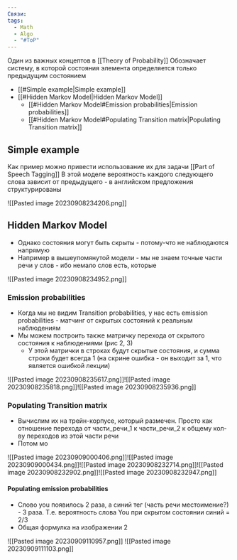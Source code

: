 ```yaml
---
Связи: 
tags:
  - Math
  - Algo
  - "#ToP"
---
```

Один из важных концептов в [[Theory of Probability]]
Обозначает систему, в которой состояния элемента определяется только предыдущим состоянием

- [[#Simple example|Simple example]]
- [[#Hidden Markov Model|Hidden Markov Model]]
	- [[#Hidden Markov Model#Emission probabilities|Emission probabilities]]
	- [[#Hidden Markov Model#Populating Transition matrix|Populating Transition matrix]]

## Simple example
Как пример можно привести использование их для задачи [[Part of Speech Tagging]]
В этой моделе вероятность каждого следующего слова зависит от предыдущего - в английском предложения структурированы

![[Pasted image 20230908234206.png]]


## Hidden Markov Model
- Однако состояния могут быть скрыты - потому-что не наблюдаются напрямую
- Например в вышеупомянутой модели - мы не знаем точные части речи у слов - ибо немало слов есть, которые 

![[Pasted image 20230908234952.png]]


### Emission probabilities
- Когда мы не видим Transition probabilities, у нас есть emission probabilities - матчинг от скрытых состояний к реальным наблюдениям
- Мы можем построить также матричку перехода от скрытого состояния к наблюдениями (рис 2, 3)
	- У этой матрички в строках будут скрытые состояния, и сумма строки будет всегда 1 (на скрине ошибка - он выходит за 1, что является ошибкой лекции)

![[Pasted image 20230908235617.png]]![[Pasted image 20230908235818.png]]![[Pasted image 20230908235936.png]]

### Populating Transition matrix
- Вычислим их на трейн-корпусе, который размечен. Просто как отношение перехода от части_речи_1 к части_речи_2 к общему кол-ву переходов из этой части речи
- Потом мо

![[Pasted image 20230909000406.png]]![[Pasted image 20230909000434.png]]![[Pasted image 20230908232714.png]]![[Pasted image 20230908232902.png]]![[Pasted image 20230908232947.png]]


#### Populating emission probabilities
- Слово you появилось 2 раза, а синий тег (часть речи местоимение?) - 3 раза. Т.е. вероятность слова You при скрытом состоянии синий = 2/3
- Общая формулка на изображении 2

![[Pasted image 20230909110957.png]]
![[Pasted image 20230909111103.png]]